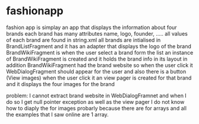 # fashionapp
fashion app is simplay an app that displays the information about four brands
each brand has many attributes name, logo, founder, .....
all values of each brand are found in string.xml
all brands are intialised in BrandListFragment and it has an adapter that displays the logo of the brand
BrandWikiFragment is when the user select a brand form the list
an instance of BrandWikiFragment is created and it holds the brand info in its layout
in addition BrandWikiFragment had the brand website
so when the user click it WebDialogFragment should appear for the user
and also there is a button (View images) when the user click it an view pager is created for that brand
and it displays the four images for the brand

problem: I cannot extract brand website in WebDialogFramnet
and when I do so I get null pointer exception as well as the view pager
I do not know how to diaply the for images probarly because there are for arrays
and all the examples that I saw online are 1 array.

